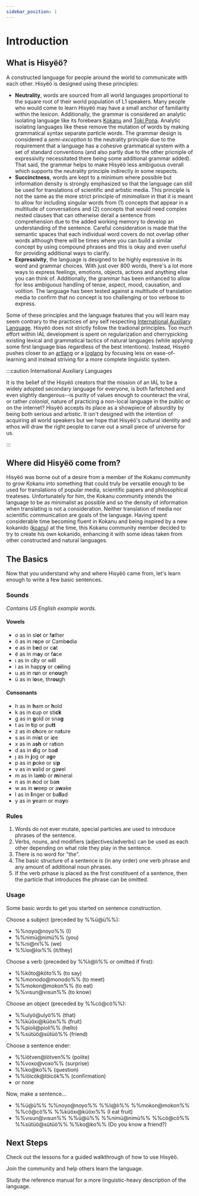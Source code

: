 ```yaml
---
sidebar_position: 1
---
```


# Introduction

## What is Hisyëö?

A constructed language for people around the world to communicate with each
other. Hisyëö is designed using these principles:
- **Neutrality**, words are sourced from all world languages proportional to the
square root of their world population of L1 speakers. Many people who would come
to learn Hisyëö may have a small anchor of familiarity within the lexicon.
Additionally, the grammar is considered an analytic isolating language like its
forebears [Kokanu](https://www.kokanu.com/) and [Toki
Pona](https://tokipona.org). Analytic isolating languages like these remove the
mutation of words by making grammatical syntax separate particle words. The
grammar design is considered a *semi-exception* to the neutrality principle  due
to the requirement that a language has a cohesive grammatical system with a set
of standard conventions (and also partly due to the other pricniple of
expressivity necessitated there being some additional grammar added). That said,
the grammar helps to make Hisyëö less ambiguous overall which supports the
neutrality principle indirectly in some respects.
- **Succinctness**, words are kept to a minimum where possible but information
density is strongly emphasized so that the language can still be used for
translations of scientific and artistic media. This principle is not the same as
the more strict principle of *minimalism* in that it is meant to allow for
including singular words from (1) concepts that appear in a multitude of
conversations and (2) concepts that would need complex nested clauses that can
otherwise derail a sentence from comprehension due to the added working memory
to develop an understanding of the sentence. Careful consideration is made that
the semantic spaces that each individual word covers do not overlap other words
although there will be times where you can build a similar concept by using
compound phrases and this is okay and even useful for providing additional ways
to clarify.
- **Expressivity**, the language is designed to be highly expressive in its word
and grammar choices. With just over 800 words, there's a lot more ways to
express feelings, emotions, objects, actions and anything else you can think of.
Additionally, the grammar has been enhanced to allow for less ambiguous handling
of tense, aspect, mood, causation, and volition. The language has been tested
against a multitude of translation media to confirm that no concept is too
challenging or too verbose to express.

Some of these principles and the language features that you will learn may seem
contrary to the practices of any self respecting [International Auxiliary
Language](http://interlanguages.net). Hisyëö does not strictly follow the
tradional principles. Too much effort within IAL development is spent on
regularization and cherrypicking existing lexical and grammatical tactics of
natural languages (while applying some first language bias regardless of the
best intentions). Instead, Hisyëö pushes closer to an
[artlang](https://en.wikipedia.org/wiki/Artistic_language) or a
[loglang](https://loglangs.wiki/Portal) by focusing less on ease-of-learning and
instead striving for a more complete linguistic system.

:::caution International Auxiliary Languages

It is the belief of the Hisyëö creators that the mission of an IAL to be a
widely adopted secondary language for everyone, is both farfetched and even
slightly dangerous--is purity of values enough to counteract the viral, or
rather *colonial*, nature of practicing a non-local language in the public or on
the internet? Hisyëö accepts its place as a showpiece of absurdity by being both
serious and artistic. It isn't designed with the intention of acquiring all
world speakers but we hope that Hisyëö's cultural identity and ethos will draw
the right people to carve out a small piece of universe for us.

:::

## Where did Hisyëö come from?

Hisyëö was borne out of a desire from a member of the Kokanu community to grow
Kokanu into something that could truly be versatile enough to be used for
translations of popular media, scientific papers and philosophical treateses.
Unfortunately for him, the Kokanu community intends the language to be as
minimalist as possible and so the density of information when translating is not
a consideration. Neither translation of media nor scientific communication are
goals of the language. Having spent considerable time becoming fluent in Kokanu
and being inspired by a new kokanido
([koanu](https://www.parallax.net.nz/x/koanu/)) at the time, this Kokanu
community member decided to try to create his own kokanido, enhancing it with
some ideas taken from other constructed and natural languages.

## The Basics

Now that you understand why and where Hisyëö came from, let's learn enough to
write a few basic sentences.

### Sounds

*Contains US English example words.*

#### Vowels
- o as in sl**o**t or f**a**ther
- ö as in r**o**pe or Camb**o**dia
- e as in b**e**d or c**a**t
- ë as in m**a**y or f**a**ce
- ı as in c**i**ty or w**i**ll
- i as in happ**y** or c**ei**ling
- u as in r**u**n or en**ou**gh
- ü as in l**o**se, thr**ou**gh

#### Consonants
- h as in **h**am or **h**old
- k as in **c**up or sti**ck**
- g as in **g**old or sna**g**
- t as in **t**ip or pu**tt**
- z as in **ch**ore or na**t**ure
- s as in mi**s**t or i**c**e
- x as in a**sh** or ra**t**ion
- d as in **d**ig or ba**d** 
- ȷ as in **j**og or a**g**e
- p as in **p**oke or si**p**
- v as in **v**alid or ga**v**el
- m as in la**m**b or **m**ineral
- n as in **n**od or ba**n**
- w as in **w**eep or a**w**ake
- l as in **l**inger or ba**ll**ad
- y as in **y**earn or ma**y**o

### Rules

1. Words do not ever mutate, special particles are used to introduce phrases of
   the sentence.
2. Verbs, nouns, and modifiers (adjectives/adverbs) can be used as each other
   depending on what role they play in the sentence.
3. There is no word for "the".
4. The basic structure of a sentence is (in any order) one verb phrase and any
   amount of additional noun phrases.
5. If the verb prhase is placed as the first constituent of a sentence, then the
   particle that introduces the phrase can be omitted.

### Usage

Some basic words to get you started on sentence construction.

Choose a subject (preceded by %%ü@ü%%):
- %%noyo@noyo%% (I)
- %%nimü@nimü%% (you)
- %%ni@ni%% (we)
- %%loı@loı%% (it/they)

Choose a verb (preceded by %%lı@lı%% or omitted if first):
- %%köto@köto%% (to say)
- %%monodo@monodo%% (to meet)
- %%mokon@mokon%% (to eat)
- %%vısun@vısun%% (to know)

Choose an object (preceded by %%cö@cö%%):
- %%ulyö@ulyö%% (that)
- %%küöxı@küöxı%% (fruit)
- %%pioli@pioli%% (hello) 
- %%sütüö@sütüö%% (friend)

Choose a sentence ender:
- %%lötven@lötven%% (polite)
- %%voxo@voxo%% (surprise)
- %%ko@ko%% (question)
- %%löicök@löicök%% (confirmation)
- or none

Now, make a sentence...
- %%ü@ü%% %%noyo@noyo%% %%lı@lı%% %%mokon@mokon%% %%cö@cö%% %%küöxı@küöxı%% (I eat fruit)
- %%vısun@vısun%% %%ü@ü%% %%nimü@nimü%% %%cö@cö%% %%sütüö@sütüö%% %%ko@ko%% (Do you know a friend?)

## Next Steps

Check out the lessons for a guided walkthrough of how to use Hisyëö.

Join the community and help others learn the language.

Study the reference manual for a more linguistic-heavy description of the language.


